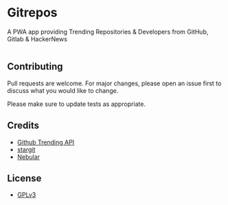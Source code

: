 # Gitrepos

A PWA app providing Trending Repositories & Developers from GitHub, Gitlab & HackerNews 






```python

```

## Contributing
Pull requests are welcome. For major changes, please open an issue first to discuss what you would like to change.

Please make sure to update tests as appropriate.

## Credits
* [Github Trending API](https://github.com/huchenme/github-trending-api)
* [stargit](https://stargit.xyz/)
* [Nebular](https://akveo.github.io/nebular)

## License
* [GPLv3](https://www.gnu.org/licenses/gpl-3.0.en.html)
